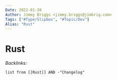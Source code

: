 ```yaml
---
Date: 2022-01-28
Author: Jimmy Briggs <jimmy.briggs@jimbrig.com>
Tags: ["#Type/Slipbox", "#Topic/Dev"]
Alias: "Rust"
---
```


# Rust

*Backlinks:*

```dataview
list from [[Rust]] AND -"Changelog"
```